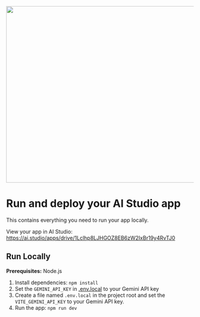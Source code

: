 <div align="center">
<img width="1200" height="475" alt="GHBanner" src="https://github.com/user-attachments/assets/0aa67016-6eaf-458a-adb2-6e31a0763ed6" />
</div>

# Run and deploy your AI Studio app

This contains everything you need to run your app locally.

View your app in AI Studio: https://ai.studio/apps/drive/1Lclhp8LJHGOZ8EB6zW2IxBr19y4RvTJ0

## Run Locally

**Prerequisites:**  Node.js


1. Install dependencies:
   `npm install`
2. Set the `GEMINI_API_KEY` in [.env.local](.env.local) to your Gemini API key
3. Create a file named `.env.local` in the project root and set the `VITE_GEMINI_API_KEY` to your Gemini API key.
4. Run the app:
   `npm run dev`
